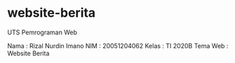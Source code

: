 # website-berita
UTS Pemrograman Web

Nama        : Rizal Nurdin Imano
NIM         : 20051204062
Kelas       : TI 2020B
Tema Web    : Website Berita